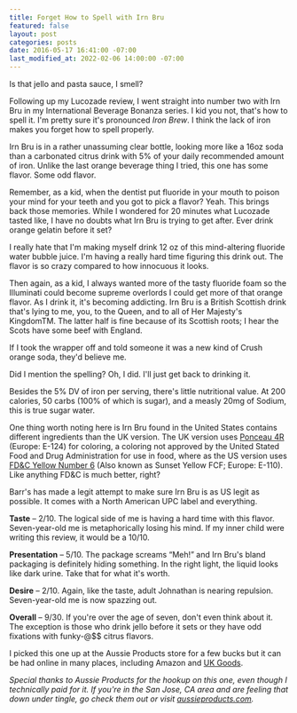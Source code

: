 ```yaml
---
title: Forget How to Spell with Irn Bru
featured: false
layout: post
categories: posts
date: 2016-05-17 16:41:00 -07:00
last_modified_at: 2022-02-06 14:00:00 -07:00
---
```


Is that jello and pasta sauce, I smell?

Following up my Lucozade review, I went straight into number two with Irn Bru in my International Beverage Bonanza series. I kid you not, that's how to spell it. I'm pretty sure it's pronounced _Iron Brew_. I think the lack of iron makes you forget how to spell properly.

Irn Bru is in a rather unassuming clear bottle, looking more like a 16oz soda than a carbonated citrus drink with 5% of your daily recommended amount of iron. Unlike the last orange beverage thing I tried, this one has some flavor. Some odd flavor.

Remember, as a kid, when the dentist put fluoride in your mouth to poison your mind for your teeth and you got to pick a flavor? Yeah. This brings back those memories. While I wondered for 20 minutes what Lucozade tasted like, I have no doubts what Irn Bru is trying to get after. Ever drink orange gelatin before it set?

I really hate that I'm making myself drink 12 oz of this mind-altering fluoride water bubble juice. I'm having a really hard time figuring this drink out. The flavor is so crazy compared to how innocuous it looks.

Then again, as a kid, I always wanted more of the tasty fluoride foam so the Illuminati could become supreme overlords I could get more of that orange flavor. As I drink it, it's becoming addicting. Irn Bru is a British Scottish drink that's lying to me, you, to the Queen, and to all of Her Majesty's KingdomTM. The latter half is fine because of its Scottish roots; I hear the Scots have some beef with England.

If I took the wrapper off and told someone it was a new kind of Crush orange soda, they'd believe me.

Did I mention the spelling? Oh, I did. I'll just get back to drinking it.

Besides the 5% DV of iron per serving, there's little nutritional value. At 200 calories, 50 carbs (100% of which is sugar), and a measly 20mg of Sodium, this is true sugar water.

One thing worth noting here is Irn Bru found in the United States contains different ingredients than the UK version. The UK version uses [Ponceau 4R](https://en.wikipedia.org/wiki/Ponceau_4R) (Europe: E-124) for coloring, a coloring not approved by the United Stated Food and Drug Administration for use in food, where as the US version uses [FD&C Yellow Number 6](https://en.wikipedia.org/wiki/Sunset_Yellow_FCF) (Also known as Sunset Yellow FCF; Europe: E-110). Like anything FD&C is much better, right?

Barr's has made a legit attempt to make sure Irn Bru is as US legit as possible. It comes with a North American UPC label and everything.

**Taste** – 2/10. The logical side of me is having a hard time with this flavor. Seven-year-old me is metaphorically losing his mind. If my inner child were writing this review, it would be a 10/10.

**Presentation** – 5/10. The package screams “Meh!” and Irn Bru's bland packaging is definitely hiding something. In the right light, the liquid looks like dark urine. Take that for what it's worth.

**Desire** – 2/10. Again, like the taste, adult Johnathan is nearing repulsion. Seven-year-old me is now spazzing out.

**Overall** – 9/30. If you're over the age of seven, don't even think about it. The exception is those who drink jello before it sets or they have odd fixations with funky-@$$ citrus flavors.

I picked this one up at the Aussie Products store for a few bucks but it can be had online in many places, including Amazon and [UK Goods](http://www.ukgoods.com).

_Special thanks to Aussie Products for the hookup on this one, even though I technically paid for it. If you're in the San Jose, CA area and are feeling that down under tingle, go check them out or visit [aussieproducts.com](http://aussieproducts.com)._


